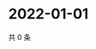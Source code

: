 # 2022-01-01

共 0 条

<!-- BEGIN WEIBO -->
<!-- 最后更新时间 Sat Jan 01 2022 00:13:27 GMT+0800 (China Standard Time) -->

<!-- END WEIBO -->
